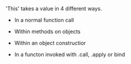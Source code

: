 'This' takes a value in 4 different ways. 

* In a normal function call

* Within methods on objects

* Within an object constructior 

* In a functon invoked with .call, .apply or bind 